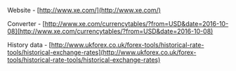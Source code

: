 
Website - [http://www.xe.com/](http://www.xe.com/)

Converter - [http://www.xe.com/currencytables/?from=USD&date=2016-10-08](http://www.xe.com/currencytables/?from=USD&date=2016-10-08)

History data - [http://www.ukforex.co.uk/forex-tools/historical-rate-tools/historical-exchange-rates](http://www.ukforex.co.uk/forex-tools/historical-rate-tools/historical-exchange-rates)


